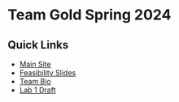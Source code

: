# Team Gold Spring 2024

## Quick Links
- [Main Site](https://lkeat003.github.io/cs410-pages-gold/)  
- [Feasibility Slides](https://lkeat003.github.io/cs410-pages-gold/presentation)
- [Team Bio](https://lkeat003.github.io/cs410-pages-gold/bio)
- [Lab 1 Draft](https://lkeat003.github.io/cs410-pages-gold/lab)
